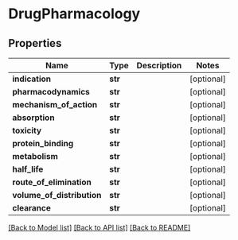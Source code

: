# DrugPharmacology

## Properties
Name | Type | Description | Notes
------------ | ------------- | ------------- | -------------
**indication** | **str** |  | [optional] 
**pharmacodynamics** | **str** |  | [optional] 
**mechanism_of_action** | **str** |  | [optional] 
**absorption** | **str** |  | [optional] 
**toxicity** | **str** |  | [optional] 
**protein_binding** | **str** |  | [optional] 
**metabolism** | **str** |  | [optional] 
**half_life** | **str** |  | [optional] 
**route_of_elimination** | **str** |  | [optional] 
**volume_of_distribution** | **str** |  | [optional] 
**clearance** | **str** |  | [optional] 

[[Back to Model list]](../README.md#documentation-for-models) [[Back to API list]](../README.md#documentation-for-api-endpoints) [[Back to README]](../README.md)

